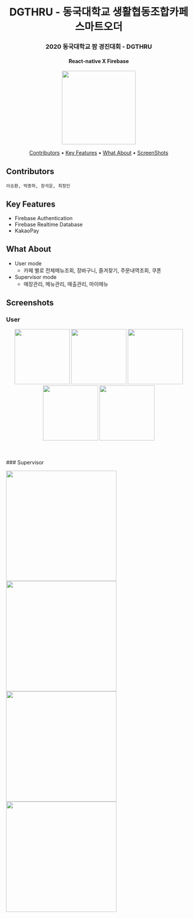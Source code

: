 <h1 align="center">
  DGTHRU - 동국대학교 생활협동조합카페 스마트오더 
</h1>
<h3 align="center">
2020 동국대학교 팜 경진대회 - DGTHRU
</h3>
<h4 align="center">
React-native X Firebase 
</h4>
<p align="center">
<img src="https://user-images.githubusercontent.com/22142225/99962477-9a006a80-2dd3-11eb-9c1c-6763972278a3.gif" width="200"/>
</p>

<p align="center">
  <a href="#contributors">Contributors</a> •
  <a href="#key-features">Key Features</a> •
  <a href="#what-about">What About</a> •
  <a href="#screenshots">ScreenShots</a>
</p>

## Contributors
```
이승환, 박종하, 장석운, 최정인
```

## Key Features

* Firebase Authentication
* Firebase Realtime Database
* KakaoPay

## What About
* User mode
  - 카페 별로 전체메뉴조회, 장바구니, 즐겨찾기, 주문내역조회, 쿠폰
* Supervisor mode
  - 매장관리, 메뉴관리, 매출관리, 마이메뉴

## Screenshots
### User
<p align="center">
<img src="https://user-images.githubusercontent.com/22142225/99914350-24978a00-2d40-11eb-89a3-7a25bfbe54e4.PNG" width="150"/>
<img src="https://user-images.githubusercontent.com/22142225/99914353-2cefc500-2d40-11eb-93bf-69ce7a12099c.PNG" width="150"/>
<img src="https://user-images.githubusercontent.com/22142225/99914356-32e5a600-2d40-11eb-8a7c-61bd54fb901d.PNG" width="150"/>
<img src="https://user-images.githubusercontent.com/22142225/99914359-39741d80-2d40-11eb-9691-856f5d3bfebd.PNG" width="150"/>
<img src="https://user-images.githubusercontent.com/22142225/99914363-3f69fe80-2d40-11eb-91e2-fdcc672e06f1.PNG" width="150"/>
</p>
<br></br>
### Supervisor
<p>
<img src="https://user-images.githubusercontent.com/22142225/99960052-7804e900-2dcf-11eb-99da-fad3b5bf80db.jpeg" height="300"/>
<img src="https://user-images.githubusercontent.com/22142225/99960045-75a28f00-2dcf-11eb-8faa-861a188ade3a.jpeg" height="300"/>
<img src="https://user-images.githubusercontent.com/22142225/99960055-79361600-2dcf-11eb-9d08-e7493070bf7d.jpeg" height="300"/>
<img src="https://user-images.githubusercontent.com/22142225/99960263-cd40fa80-2dcf-11eb-8e14-39980f26e3b6.png" height="300"/>
</p>


